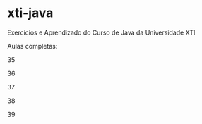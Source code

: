 # xti-java
Exercícios e Aprendizado do Curso de Java da Universidade XTI

Aulas completas:

35

36

37

38

39
